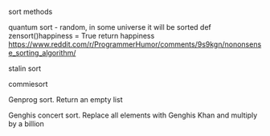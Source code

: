 





sort methods



quantum sort - random, in some universe it will be sorted
def zensort()happiness = True
return happiness
https://www.reddit.com/r/ProgrammerHumor/comments/9s9kgn/nononsense_sorting_algorithm/


stalin sort

commiesort


Genprog sort. Return an empty list

Genghis concert sort. Replace all elements with Genghis Khan and multiply by a billion


